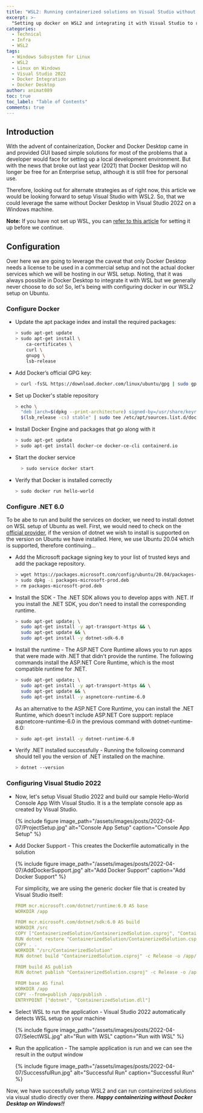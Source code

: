 ```yaml
---
title: "WSL2: Running containerized solutions on Visual Studio without Docker Desktop"
excerpt: >-
  "Setting up docker on WSL2 and integrating it with Visual Studio to run and debug the containerized applications"
categories:
  - Technical
  - Infra
  - WSL2
tags:
  - Windows Subsystem for Linux
  - WSL2
  - Linux on Windows
  - Visual Studio 2022
  - Docker Integration
  - Docker Desktop
author: animat089
toc: true
toc_label: "Table of Contents"
comments: true
---
```


## Introduction

With the advent of containerization, Docker and Docker Desktop came in and provided GUI based simple solutions for most of the problems that a developer would face for setting up a local development environment. But with the news that broke out last year (2021) that Docker Desktop will no longer be free for an Enterprise setup, although it is still free for personal use.

Therefore, looking out for alternate strategies as of right now, this article we would be looking forward to setup Visual Studio with WSL2. So, that we could leverage the same without Docker Desktop in Visual Studio 2022 on a Windows machine.

**Note:** If you have not set up WSL, you can [refer to this article](../wsl2-installation-windows/) for setting it up before we continue.

## Configuration

Over here we are going to leverage the caveat that only Docker Desktop needs a license to be used in a commercial setup and not the actual docker services which we will be hosting in our WSL setup. Noting, that it was always possible in Docker Desktop to integrate it with WSL but we generally never choose to do so! So, let's being with configuring docker in our WSL2 setup on Ubuntu.

### Configure Docker

- Update the apt package index and install the required packages:

  ```bash
  > sudo apt-get update
  > sudo apt-get install \
      ca-certificates \
      curl \
      gnupg \
      lsb-release
  ```

- Add Docker’s official GPG key:

  ```bash
  > curl -fsSL https://download.docker.com/linux/ubuntu/gpg | sudo gpg --dearmor -o /usr/share/keyrings/docker-archive-keyring.gpg
  ```

- Set up Docker's stable repository

  ```bash
  > echo \
    "deb [arch=$(dpkg --print-architecture) signed-by=/usr/share/keyrings/docker-archive-keyring.gpg] <https://download.docker.com/linux/ubuntu> \
    $(lsb_release -cs) stable" | sudo tee /etc/apt/sources.list.d/docker.list > /dev/null
  ```

- Install Docker Engine and packages that go along with it

  ```bash
  > sudo apt-get update
  > sudo apt-get install docker-ce docker-ce-cli containerd.io
  ```

- Start the docker service

  ```bash
    > sudo service docker start
  ```

- Verify that Docker is installed correctly
  
  ```bash
  > sudo docker run hello-world
  ```

### Configure .NET 6.0

To be abe to run and build the services on docker, we need to install dotnet on WSL setup of Ubuntu as well. First, we would need to check on the [official provider](https://docs.microsoft.com/en-us/dotnet/core/install/linux-ubuntu), if the version of dotnet we wish to install is supported on the version on Ubuntu we have installed. Here, we use Ubuntu 20.04 which is supported, therefore continuing...

- Add the Microsoft package signing key to your list of trusted keys and add the package repository.
  
  ```bash
  > wget https://packages.microsoft.com/config/ubuntu/20.04/packages-microsoft-prod.deb -O packages-microsoft-prod.deb
  > sudo dpkg -i packages-microsoft-prod.deb
  > rm packages-microsoft-prod.deb
  ```

- Install the SDK - The .NET SDK allows you to develop apps with .NET. If you install the .NET SDK, you don't need to install the corresponding runtime.
  
  ```bash
  > sudo apt-get update; \
    sudo apt-get install -y apt-transport-https && \
    sudo apt-get update && \
    sudo apt-get install -y dotnet-sdk-6.0
  ```

- Install the runtime - The ASP.NET Core Runtime allows you to run apps that were made with .NET that didn't provide the runtime. The following commands install the ASP.NET Core Runtime, which is the most compatible runtime for .NET.

  ```bash
  > sudo apt-get update; \
    sudo apt-get install -y apt-transport-https && \
    sudo apt-get update && \
    sudo apt-get install -y aspnetcore-runtime-6.0
  ```

  As an alternative to the ASP.NET Core Runtime, you can install the .NET Runtime, which doesn't include ASP.NET Core support: replace aspnetcore-runtime-6.0 in the previous command with dotnet-runtime-6.0:

  ```bash
  > sudo apt-get install -y dotnet-runtime-6.0
  ```

- Verify .NET installed successfully - Running the following command should tell you the version of .NET installed on the machine.

  ```bash
  > dotnet --version
  ```

### Configuring Visual Studio 2022

- Now, let's setup Visual Studio 2022 and build our sample Hello-World Console App With Visual Studio. It is a the template console app as created by Visual Studio.

  {% include figure image_path="/assets/images/posts/2022-04-07/ProjectSetup.jpg" alt="Console App Setup" caption="Console App Setup" %}

- Add Docker Support - This creates the Dockerfile automatically in the solution
  
  {% include figure image_path="/assets/images/posts/2022-04-07/AddDockerSupport.jpg" alt="Add Docker Support" caption="Add Docker Support" %}

  For simplicity, we are using the generic docker file that is created by Visual Studio itself:

  ```yml
  FROM mcr.microsoft.com/dotnet/runtime:6.0 AS base
  WORKDIR /app

  FROM mcr.microsoft.com/dotnet/sdk:6.0 AS build
  WORKDIR /src
  COPY ["ContainerizedSolution/ContainerizedSolution.csproj", "ContainerizedSolution/"]
  RUN dotnet restore "ContainerizedSolution/ContainerizedSolution.csproj"
  COPY . .
  WORKDIR "/src/ContainerizedSolution"
  RUN dotnet build "ContainerizedSolution.csproj" -c Release -o /app/build

  FROM build AS publish
  RUN dotnet publish "ContainerizedSolution.csproj" -c Release -o /app/publish

  FROM base AS final
  WORKDIR /app
  COPY --from=publish /app/publish .
  ENTRYPOINT ["dotnet", "ContainerizedSolution.dll"]
  ```

- Select WSL to run the application - Visual Studio 2022 automatically detects WSL setup on your machine

  {% include figure image_path="/assets/images/posts/2022-04-07/SelectWSL.jpg" alt="Run with WSL" caption="Run with WSL" %}

- Run the application - The sample application is run and we can see the result in the output window
  
  {% include figure image_path="/assets/images/posts/2022-04-07/SuccessfulRun.jpg" alt="Successful Run" caption="Successful Run" %}

Now, we have successfully setup WSL2 and can run containerized solutions via visual studio directly over there. _**Happy containerizing without Docker Desktop on Windows!!**_
